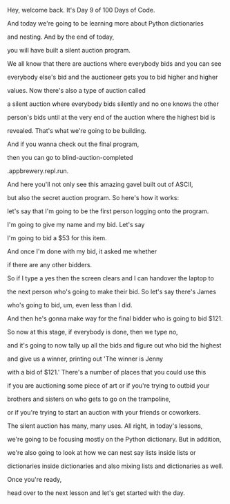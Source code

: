 
Hey, welcome back. It's Day 9 of 100 Days of Code.

And today we're going to be learning more about Python dictionaries


and nesting. And by the end of today,


you will have built a silent auction program.


We all know that there are auctions where everybody bids and you can see

everybody else's bid and the auctioneer gets you to bid higher and higher


values. Now there's also a type of auction called


a silent auction where everybody bids silently and no one knows the other


person's bids until at the very end of the auction where the highest bid is


revealed. That's what we're going to be building.


And if you wanna check out the final program,


then you can go to blind-auction-completed


.appbrewery.repl.run.


And here you'll not only see this amazing gavel built out of ASCII,


but also the secret auction program. So here's how it works:


let's say that I'm going to be the first person logging onto the program.


I'm going to give my name and my bid. Let's say


I'm going to bid a $53 for this item.


And once I'm done with my bid, it asked me whether


if there are any other bidders.


So if I type a yes then the screen clears and I can handover the laptop to


the next person who's going to make their bid. So let's say there's James


who's going to bid, um, even less than I did.


And then he's gonna make way for the final bidder who is going to bid $121.


So now at this stage, if everybody is done, then we type no,


and it's going to now tally up all the bids and figure out who bid the highest


and give us a winner, printing out 'The winner is Jenny


with a bid of $121.' There's a number of places that you could use this


if you are auctioning some piece of art or if you're trying to outbid your


brothers and sisters on who gets to go on the trampoline,


or if you're trying to start an auction with your friends or coworkers.


The silent auction has many, many uses. All right, in today's lessons,


we're going to be focusing mostly on the Python dictionary. But in addition,


we're also going to look at how we can nest say lists inside lists or


dictionaries inside dictionaries and also mixing lists and dictionaries as well.


Once you're ready,


head over to the next lesson and let's get started with the day.

